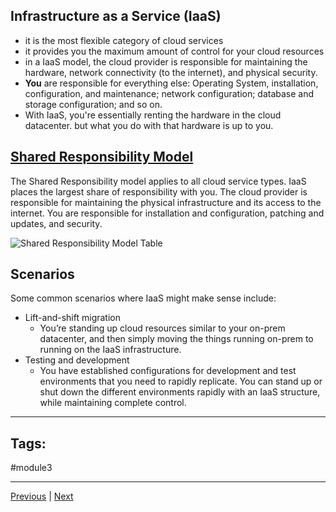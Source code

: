 ## Infrastructure as a Service (IaaS)
- it is the most flexible category of cloud services
- it provides you the maximum amount of control for your cloud resources
- in a IaaS model, the cloud provider is responsible for maintaining the hardware, network connectivity (to the internet), and physical security.
- **You** are responsible for everything else: Operating System, installation, configuration, and maintenance; network configuration; database and storage configuration; and so on.
- With IaaS, you're essentially renting the hardware in the cloud datacenter. but what you do with that hardware is up to you.

## [Shared Responsibility Model](Introduction-to-Cloud-Computing#Describe-the-Shared-Responsibility-Model)

The Shared Responsibility model applies to all cloud service types. IaaS places the largest share of responsibility with you. The cloud provider is responsible for maintaining the physical infrastructure and its access to the internet. You are responsible for installation and configuration, patching and updates, and security.

![Shared Responsibility Model Table](https://learn.microsoft.com/en-us/training/wwl-azure/describe-cloud-service-types/media/shared-responsibility-b3829bfe.svg)

## Scenarios

Some common scenarios where IaaS might make sense include:

- Lift-and-shift migration
	- You’re standing up cloud resources similar to your on-prem datacenter, and then simply moving the things running on-prem to running on the IaaS infrastructure.
- Testing and development
	- You have established configurations for development and test environments that you need to rapidly replicate. You can stand up or shut down the different environments rapidly with an IaaS structure, while maintaining complete control.

---
## Tags:
#module3

---
[Previous](Describe-Cloud-Service-Types-Introduction) | [Next](Describe-PaaS.md)
